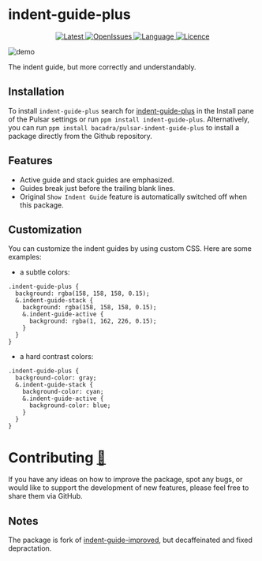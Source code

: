 # indent-guide-plus

<p align="center">
  <a href="https://github.com/bacadra/pulsar-indent-guide-plus/tags">
  <img src="https://img.shields.io/github/v/tag/bacadra/pulsar-indent-guide-plus?style=for-the-badge&label=Latest&color=blue" alt="Latest">
  </a>
  <a href="https://github.com/bacadra/pulsar-indent-guide-plus/issues">
  <img src="https://img.shields.io/github/issues-raw/bacadra/pulsar-indent-guide-plus?style=for-the-badge&color=blue" alt="OpenIssues">
  </a>
  <a href="https://github.com/bacadra/pulsar-indent-guide-plus/blob/master/package.json">
  <img src="https://img.shields.io/github/languages/top/bacadra/pulsar-indent-guide-plus?style=for-the-badge&color=blue" alt="Language">
  </a>
  <a href="https://github.com/bacadra/pulsar-indent-guide-plus/blob/master/LICENSE">
  <img src="https://img.shields.io/github/license/bacadra/pulsar-indent-guide-plus?style=for-the-badge&color=blue" alt="Licence">
  </a>
</p>

![demo](https://github.com/bacadra/pulsar-indent-guide-plus/blob/master/assets/demo.gif?raw=true)

The indent guide, but more correctly and understandably.

## Installation

To install `indent-guide-plus` search for [indent-guide-plus](https://web.pulsar-edit.dev/packages/indent-guide-plus) in the Install pane of the Pulsar settings or run `ppm install indent-guide-plus`. Alternatively, you can run `ppm install bacadra/pulsar-indent-guide-plus` to install a package directly from the Github repository.

## Features

* Active guide and stack guides are emphasized.
* Guides break just before the trailing blank lines.
* Original `Show Indent Guide` feature is automatically switched off when this package.

## Customization

You can customize the indent guides by using custom CSS. Here are some examples:

* a subtle colors:

```less
.indent-guide-plus {
  background: rgba(158, 158, 158, 0.15);
  &.indent-guide-stack {
    background: rgba(158, 158, 158, 0.15);
    &.indent-guide-active {
      background: rgba(1, 162, 226, 0.15);
    }
  }
}
```

* a hard contrast colors:

```less
.indent-guide-plus {
  background-color: gray;
  &.indent-guide-stack {
    background-color: cyan;
    &.indent-guide-active {
      background-color: blue;
    }
  }
}
```

# Contributing [🍺](https://www.buymeacoffee.com/asiloisad)

If you have any ideas on how to improve the package, spot any bugs, or would like to support the development of new features, please feel free to share them via GitHub.

## Notes

The package is fork of [indent-guide-improved](https://github.com/harai/indent-guide-improved), but decaffeinated and fixed depractation.
